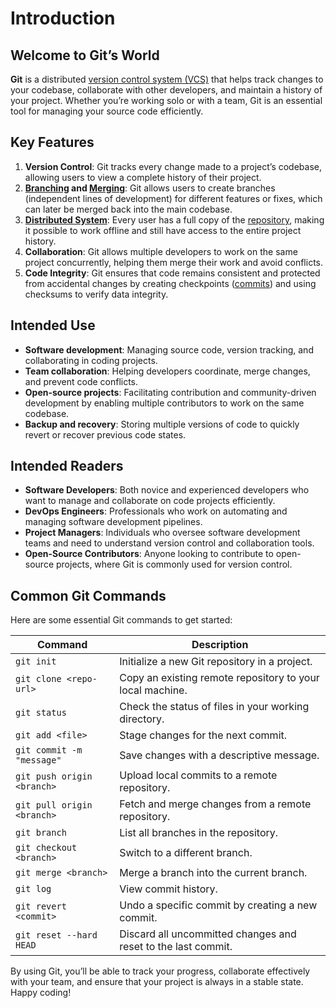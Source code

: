 # Introduction

## Welcome to Git’s World

**Git** is a distributed [version control system (VCS)](./9-glossary.md#version-control-system-vcs) that helps track changes to your codebase, collaborate with other developers, and maintain a history of your project. Whether you’re working solo or with a team, Git is an essential tool for managing your source code efficiently.

## Key Features

1. **Version Control**: Git tracks every change made to a project’s codebase, allowing users to view a complete history of their project.
2. **[Branching](./9-glossary.md#branching) and [Merging](./9-glossary.md#merging)**: Git allows users to create branches (independent lines of development) for different features or fixes, which can later be merged back into the main codebase.
3. [**Distributed System**](./9-glossary.md#distributed-system): Every user has a full copy of the [repository](./9-glossary.md#repository-repo), making it possible to work offline and still have access to the entire project history.
4. **Collaboration**: Git allows multiple developers to work on the same project concurrently, helping them merge their work and avoid conflicts.
5. **Code Integrity**: Git ensures that code remains consistent and protected from accidental changes by creating checkpoints ([commits](./9-glossary.md#commit)) and using checksums to verify data integrity.

## Intended Use

- **Software development**: Managing source code, version tracking, and collaborating in coding projects.
- **Team collaboration**: Helping developers coordinate, merge changes, and prevent code conflicts.
- **Open-source projects**: Facilitating contribution and community-driven development by enabling multiple contributors to work on the same codebase.
- **Backup and recovery**: Storing multiple versions of code to quickly revert or recover previous code states.

## Intended Readers

- **Software Developers**: Both novice and experienced developers who want to manage and collaborate on code projects efficiently.
- **DevOps Engineers**: Professionals who work on automating and managing software development pipelines.
- **Project Managers**: Individuals who oversee software development teams and need to understand version control and collaboration tools.
- **Open-Source Contributors**: Anyone looking to contribute to open-source projects, where Git is commonly used for version control.

## Common Git Commands

Here are some essential Git commands to get started:

| Command | Description |
|---------|------------|
| `git init` | Initialize a new Git repository in a project. |
| `git clone <repo-url>` | Copy an existing remote repository to your local machine. |
| `git status` | Check the status of files in your working directory. |
| `git add <file>` | Stage changes for the next commit. |
| `git commit -m "message"` | Save changes with a descriptive message. |
| `git push origin <branch>` | Upload local commits to a remote repository. |
| `git pull origin <branch>` | Fetch and merge changes from a remote repository. |
| `git branch` | List all branches in the repository. |
| `git checkout <branch>` | Switch to a different branch. |
| `git merge <branch>` | Merge a branch into the current branch. |
| `git log` | View commit history. |
| `git revert <commit>` | Undo a specific commit by creating a new commit. |
| `git reset --hard HEAD` | Discard all uncommitted changes and reset to the last commit. |

By using Git, you’ll be able to track your progress, collaborate effectively with your team, and ensure that your project is always in a stable state. Happy coding!
